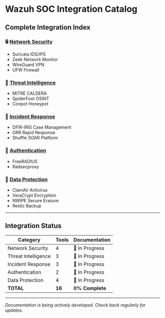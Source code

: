 # Wazuh SOC Integration Catalog

## Complete Integration Index

### 🔒 [Network Security](network-security/)
- Suricata IDS/IPS
- Zeek Network Monitor
- WireGuard VPN
- UFW Firewall

### 🎯 [Threat Intelligence](threat-intelligence/)
- MITRE CALDERA
- SpiderFoot OSINT
- Conpot Honeypot

### 🚨 [Incident Response](incident-response/)
- DFIR-IRIS Case Management
- GRR Rapid Response
- Shuffle SOAR Platform

### 🔐 [Authentication](authentication/)
- FreeRADIUS
- Radsecproxy

### 💾 [Data Protection](data-protection/)
- ClamAV Antivirus
- VeraCrypt Encryption
- NWIPE Secure Erasure
- Restic Backup

---

## Integration Status

| Category | Tools | Documentation |
|----------|-------|---------------|
| Network Security | 4 | 🚧 In Progress |
| Threat Intelligence | 3 | 🚧 In Progress |
| Incident Response | 3 | 🚧 In Progress |
| Authentication | 2 | 🚧 In Progress |
| Data Protection | 4 | 🚧 In Progress |
| **TOTAL** | **16** | **0% Complete** |

---

*Documentation is being actively developed. Check back regularly for updates.*
